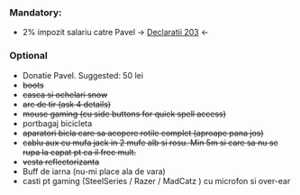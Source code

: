 
### Mandatory:
* 2% impozit salariu catre Pavel -> [Declaratii 203](https://github.com/xdanx/wishlist/tree/master/230) <-

### Optional
* Donatie Pavel. Suggested: 50 lei
* ~~boots~~
* ~~casca si ochelari snow~~
* ~~arc de tir (ask 4 details)~~
* ~~mouse gaming (cu side buttons for quick spell access)~~
* portbagaj bicicleta
* ~~aparatori bicla care sa acopere rotile complet (aproape pana jos)~~
* ~~cablu aux cu mufa jack in 2 mufe alb si rosu. Min 5m si care sa nu se rupa la capat pt ca il frec mult.~~
* ~~vesta reflectorizanta~~
* Buff de iarna (nu-mi place ala de vara)
* casti pt gaming (SteelSeries / Razer / MadCatz ) cu microfon si over-ear
